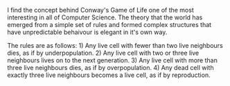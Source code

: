 I find the concept behind Conway's Game of Life one of the most interesting in all of Computer Science. The theory that the world has emerged from a simple set of rules and formed complex structures that have unpredictable behaivour is elegant in it's own way. 

The rules are as follows:
    1) Any live cell with fewer than two live neighbours dies, as if by underpopulation.
    2) Any live cell with two or three live neighbours lives on to the next generation.
    3) Any live cell with more than three live neighbours dies, as if by overpopulation.
    4) Any dead cell with exactly three live neighbours becomes a live cell, as if by reproduction.